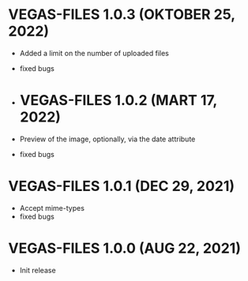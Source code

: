 # VEGAS-FILES 1.0.3 (OKTOBER 25, 2022)
* Added a limit on the number of uploaded files
* fixed bugs

* # VEGAS-FILES 1.0.2 (MART 17, 2022)
* Preview of the image, optionally, via the date attribute
* fixed bugs

# VEGAS-FILES 1.0.1 (DEC 29, 2021)
* Accept mime-types
* fixed bugs

# VEGAS-FILES 1.0.0 (AUG 22, 2021)
* Init release
